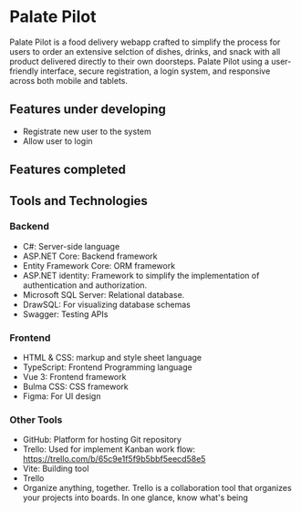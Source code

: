 # Palate Pilot
Palate Pilot is a food delivery webapp crafted to simplify the process for users to order an extensive selction of dishes, drinks, and snack with all product delivered directly to their own doorsteps.
Palate Pilot using a user-friendly interface, secure registration, a login system, and responsive across both mobile and tablets.


## Features under developing
- Registrate new user to the system
- Allow user to login

## Features completed

## Tools and Technologies

### Backend

- C#: Server-side language
- ASP.NET Core: Backend framework
- Entity Framework Core: ORM framework
- ASP.NET identity: Framework to simplify the implementation of authentication and authorization.
- Microsoft SQL Server: Relational database.
- DrawSQL: For visualizing database schemas
- Swagger: Testing APIs


### Frontend

- HTML & CSS: markup and style sheet language
- TypeScript: Frontend Programming language
- Vue 3: Frontend framework
- Bulma CSS: CSS framework
- Figma: For UI design

### Other Tools

- GitHub: Platform for hosting Git repository
- Trello: Used for implement Kanban work flow: https://trello.com/b/65c9e1f5f9b5bbf5eecd58e5
- Vite: Building tool
- Trello
- Organize anything, together. Trello is a collaboration tool that organizes your projects into boards. In one glance, know what's being 
